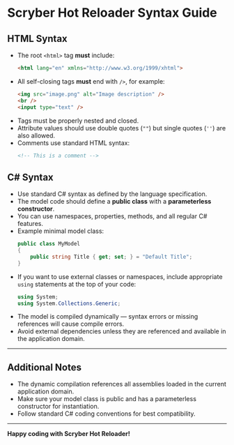 
# Scryber Hot Reloader Syntax Guide

## HTML Syntax

- The root `<html>` tag **must** include:
  ```html
  <html lang="en" xmlns="http://www.w3.org/1999/xhtml">
  ```
- All self-closing tags **must** end with `/>`, for example:
  ```html
  <img src="image.png" alt="Image description" />
  <br />
  <input type="text" />
  ```
- Tags must be properly nested and closed.
- Attribute values should use double quotes (`""`) but single quotes (`''`) are also allowed.
- Comments use standard HTML syntax:
  ```html
  <!-- This is a comment -->
  ```

## C# Syntax

- Use standard C# syntax as defined by the language specification.
- The model code should define a **public class** with a **parameterless constructor**.
- You can use namespaces, properties, methods, and all regular C# features.
- Example minimal model class:
  ```csharp
  public class MyModel
  {
      public string Title { get; set; } = "Default Title";
  }
  ```
- If you want to use external classes or namespaces, include appropriate `using` statements at the top of your code:
  ```csharp
  using System;
  using System.Collections.Generic;
  ```
- The model is compiled dynamically — syntax errors or missing references will cause compile errors.
- Avoid external dependencies unless they are referenced and available in the application domain.

---

## Additional Notes

- The dynamic compilation references all assemblies loaded in the current application domain.
- Make sure your model class is public and has a parameterless constructor for instantiation.
- Follow standard C# coding conventions for best compatibility.

---

**Happy coding with Scryber Hot Reloader!**
